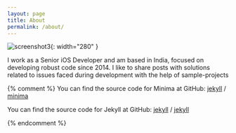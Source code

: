 ```yaml
---
layout: page
title: About
permalink: /about/
---
```

![screenshot3](../../../../assets/Meet.jpeg){: width="280" }


I work as a Senior iOS Developer and am based in India, focused on developing robust code since 2014. 
I like to share posts with solutions related to issues faced during development with the help of sample-projects

{% comment %}
You can find the source code for Minima at GitHub:
[jekyll][jekyll-organization] /
[minima](https://github.com/jekyll/minima)

You can find the source code for Jekyll at GitHub:
[jekyll][jekyll-organization] /
[jekyll](https://github.com/jekyll/jekyll)


[jekyll-organization]: https://github.com/jekyll
{% endcomment %}

